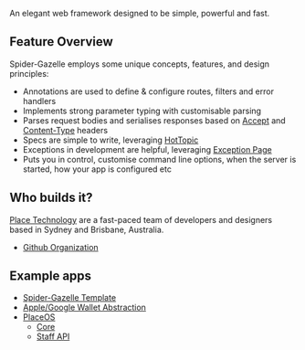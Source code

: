 An elegant web framework designed to be simple, powerful and fast.

## Feature Overview

Spider-Gazelle employs some unique concepts, features, and design principles:

* Annotations are used to define & configure routes, filters and error handlers
* Implements strong parameter typing with customisable parsing
* Parses request bodies and serialises responses based on [Accept](https://developer.mozilla.org/en-US/docs/Web/HTTP/Headers/Accept) and [Content-Type](https://developer.mozilla.org/en-US/docs/Web/HTTP/Headers/Content-Type) headers
* Specs are simple to write, leveraging [HotTopic](https://github.com/jgaskins/hot_topic)
* Exceptions in development are helpful, leveraging [Exception Page](https://github.com/crystal-loot/exception_page)
* Puts you in control, customise command line options, when the server is started, how your app is configured etc

## Who builds it?

[Place Technology](https://place.technology/) are a fast-paced team of developers and designers based in Sydney and Brisbane, Australia.

* [Github Organization](https://github.com/spider-gazelle)

## Example apps

* [Spider-Gazelle Template](https://github.com/spider-gazelle/spider-gazelle)
* [Apple/Google Wallet Abstraction](https://github.com/PlaceOS/wallet)
* [PlaceOS](https://github.com/PlaceOS/rest-api)
  * [Core](https://github.com/PlaceOS/core)
  * [Staff API](https://github.com/PlaceOS/staff-api)
